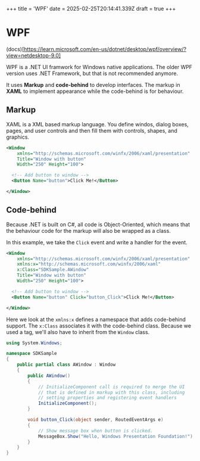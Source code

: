 +++
title = 'WPF'
date = 2025-02-25T20:14:41.339Z
draft = true
+++

# WPF
(docs)[https://learn.microsoft.com/en-us/dotnet/desktop/wpf/overview/?view=netdesktop-9.0]

WPF is a .NET UI framwork for Windows native applications. The older WPF version uses .NET Framework, but that is not recommended anymore.

It uses **Markup** and **code-behind** to develop interfaces. The markup in **XAML** to implement appearance while the code-behind is for behaviour.

## Markup
XAML  is a XML based markup language. You define windos, dialog boxes, pages, and user controls and then fill them with controls, shapes, and graphics.

```xml
<Window
    xmlns="http://schemas.microsoft.com/winfx/2006/xaml/presentation"
    Title="Window with button"
    Width="250" Height="100">

  <!-- Add button to window -->
  <Button Name="button">Click Me!</Button>

</Window>

```

## Code-behind
Because .NET is built on C#, all code is Object-Oriented, which means that the behaviour code for the markup will also be wrapped as a class.

In this example, we take the `Click` event and write a handler for the event.

```xml
<Window
    xmlns="http://schemas.microsoft.com/winfx/2006/xaml/presentation"
    xmlns:x="http://schemas.microsoft.com/winfx/2006/xaml"
    x:Class="SDKSample.AWindow"
    Title="Window with button"
    Width="250" Height="100">

  <!-- Add button to window -->
  <Button Name="button" Click="button_Click">Click Me!</Button>

</Window>
```

Here we look at the `xmlns:x` defines a namespace that adds code-behind support. The `x:Class` associates it with the code-behind class.
Because we used a <Window> tag, we'll also have to inherit from the `Window` class.

```C#
using System.Windows;

namespace SDKSample
{
    public partial class AWindow : Window
    {
        public AWindow()
        {
            // InitializeComponent call is required to merge the UI
            // that is defined in markup with this class, including  
            // setting properties and registering event handlers
            InitializeComponent();
        }

        void button_Click(object sender, RoutedEventArgs e)
        {
            // Show message box when button is clicked.
            MessageBox.Show("Hello, Windows Presentation Foundation!");
        }
    }
}
```


